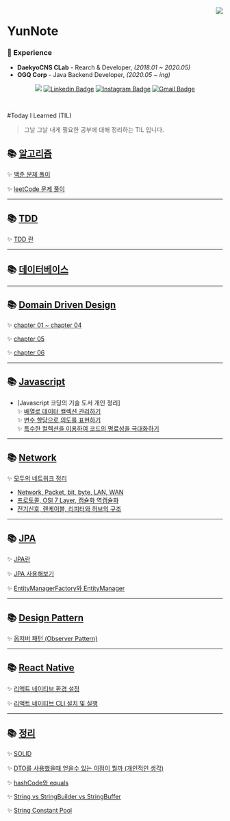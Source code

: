 <div align="right">
   <img src="https://komarev.com/ghpvc/?username=yunnote&&style=flat-square" align="right" />
</div>  

<div>
   <h1><strong>YunNote</strong></h1>
</div>




### 💫 Experience

- **DaekyoCNS CLab** - Rearch & Developer, *(2018.01 ~ 2020.05)*
- **OGQ Corp** - Java Backend Developer, *(2020.05 ~ ing)*

<div align=center>

<a href="https://velog.io/@yundleyundle" target="_blank"><img src="https://img.shields.io/badge/Velog-20c997?style=flat-square&logo=Vimeo&logoColor=white"/></a>
[![Linkedin Badge](https://img.shields.io/badge/-LinkedIn-blue?style=flat-square&logo=Linkedin&logoColor=white&link=https://www.linkedin.com/in/%EC%9C%A4%EC%A7%84-%EC%B5%9C-6a9092115/)](https://www.linkedin.com/in/%EC%9C%A4%EC%A7%84-%EC%B5%9C-6a9092115/)
[![Instagram Badge](https://img.shields.io/badge/-Instagram-dd2a7b?style=flat-square&logo=instagram&logoColor=white&link=https://www.instagram.com/lv.28_0c9y2j5/)](https://www.instagram.com/lv.28_0c9y2j5/)
[![Gmail Badge](https://img.shields.io/badge/-Gmail-d14836?style=flat-square&logo=Gmail&logoColor=white&link=mailto:zzdd1558@gmail.com)](mailto:zzdd1558@gmail.com)
</div>


<br/>  


#Today I Learned (TIL)
> 그날 그날 내게 필요한 공부에 대해 정리하는 TIL 입니다.


## 📚 [알고리즘](https://github.com/YunNote/TIL/tree/master/Algorithm)

✨ [백준 문제 풀이](https://github.com/YunNote/TIL/tree/master/Algorithm/baekjoon)

✨ [leetCode 문제 풀이](https://github.com/YunNote/TIL/tree/master/Algorithm/leetCode)

<hr>

## 📚 [TDD](https://github.com/YunNote/TIL/tree/master/TDD)

✨ [TDD 란](https://github.com/YunNote/TIL/tree/master/TDD/TDD%EB%9E%80)

<hr>

## 📚 [데이터베이스](https://github.com/YunNote/TIL/tree/master/Database)

<hr>

## 📚 [Domain Driven Design](https://github.com/YunNote/TIL/tree/master/DomainDrivenDesign)
✨ [chapter 01 ~ chapter 04](https://github.com/YunNote/TIL/tree/master/DomainDrivenDesign/chapter_01_to_04)

✨ [chapter 05](https://github.com/YunNote/TIL/tree/master/DomainDrivenDesign/chapter_05)

✨ [chapter 06](https://github.com/YunNote/TIL/tree/master/DomainDrivenDesign/chapter_06)

<hr>

## 📚 [Javascript](https://github.com/YunNote/TIL/tree/master/Javascript)
 - [Javascript 코딩의 기술 도서 개인 정리]<br>
    ✨ [배열로 데이터 컬렉션 관리하기](https://github.com/YunNote/TIL/tree/master/Javascript/%EB%B0%B0%EC%97%B4%EB%A1%9C%20%EB%8D%B0%EC%9D%B4%ED%84%B0%20%EC%BB%AC%EB%A0%89%EC%85%98%EC%9D%84%20%EA%B4%80%EB%A6%AC%ED%95%98%EB%9D%BC) <br>
    ✨ [변수 할당으로 의도를 표현하기](https://github.com/YunNote/TIL/tree/master/Javascript/%EB%B3%80%EC%88%98%20%ED%95%A0%EB%8B%B9%EC%9C%BC%EB%A1%9C%20%EC%9D%98%EB%8F%84%EB%A5%BC%20%ED%91%9C%ED%98%84%ED%95%98%EB%9D%BC) <br>
    ✨ [특수한 컬렉션을 이용하여 코드의 명료성을 극대화하기](https://github.com/YunNote/TIL/tree/master/Javascript/%ED%8A%B9%EC%88%98%ED%95%9C%20%EC%BB%AC%EB%A0%89%EC%85%98%EC%9D%84%20%EC%9D%B4%EC%9A%A9%ED%95%B4%20%EC%BD%94%EB%93%9C%20%EB%AA%85%EB%A3%8C%EC%84%B1%EC%9D%84%20%EA%B7%B9%EB%8C%80%ED%99%94%ED%95%98%EB%9D%BC) <br>
<hr>

## 📚 [Network](https://github.com/YunNote/TIL/tree/master/Network)

✨ [모두의 네트워크 정리](https://github.com/YunNote/TIL/tree/master/Network/%EB%AA%A8%EB%91%90%EC%9D%98%20%EB%84%A4%ED%8A%B8%EC%9B%8C%ED%81%AC%20%EC%A0%95%EB%A6%AC)
  -  [Network, Packet, bit, byte, LAN, WAN](https://github.com/YunNote/TIL/blob/master/Network/%EB%AA%A8%EB%91%90%EC%9D%98%20%EB%84%A4%ED%8A%B8%EC%9B%8C%ED%81%AC%20%EC%A0%95%EB%A6%AC/Chapter01.md)
  -  [프로토콜, OSI 7 Layer, 캡슐화 역캡슐화](https://github.com/YunNote/TIL/blob/master/Network/%EB%AA%A8%EB%91%90%EC%9D%98%20%EB%84%A4%ED%8A%B8%EC%9B%8C%ED%81%AC%20%EC%A0%95%EB%A6%AC/Chapter02.md)
  -  [전기신호, 랜케이블, 리피터와 허브의 구조](https://github.com/YunNote/TIL/blob/master/Network/%EB%AA%A8%EB%91%90%EC%9D%98%20%EB%84%A4%ED%8A%B8%EC%9B%8C%ED%81%AC%20%EC%A0%95%EB%A6%AC/Chapter02.md)
    

<hr>

## 📚 [JPA](https://github.com/YunNote/TIL/tree/master/JPA)

 ✨ [JPA란](https://github.com/YunNote/TIL/blob/master/JPA/01_JPA%EB%9E%80.md)

 ✨ [JPA 사용해보기](https://github.com/YunNote/TIL/tree/master/JPA/02_JPA%EC%82%AC%EC%9A%A9%ED%95%B4%EB%B3%B4%EA%B8%B0)

 ✨ [EntityManagerFactory와 EntityManager](https://github.com/YunNote/TIL/blob/master/Network/%EB%AA%A8%EB%91%90%EC%9D%98%20%EB%84%A4%ED%8A%B8%EC%9B%8C%ED%81%AC%20%EC%A0%95%EB%A6%AC/Chapter03.md)



<hr>

## 📚 [Design Pattern](https://github.com/YunNote/TIL/tree/master/DesignPattern)
 
✨ [옵저버 패턴 (Observer Pattern)](https://github.com/YunNote/TIL/tree/master/DesignPattern/ObserverPattern)

<hr>

## 📚 [React Native](https://github.com/YunNote/TIL/tree/master/ReactNative)

✨ [리액트 네이티브 환경 설정](https://github.com/YunNote/TIL/tree/master/ReactNative/Install_ReactNative_Manual)

✨ [리액트 네이티브 CLI 설치 및 실행](https://github.com/YunNote/TIL/tree/master/ReactNative/Install_ReactNative_CLI)

<hr>

## 📚 [정리](https://github.com/YunNote/TIL/tree/master/정리)

✨ [SOLID](https://github.com/YunNote/TIL/tree/master/정리/SOLID)

✨ [DTO를 사용했을때 얻을수 있는 이점이 뭘까 (개인적인 생각)](https://github.com/YunNote/TIL/tree/master/%EC%A0%95%EB%A6%AC/DTO_%EA%B0%9C%EC%9D%B8_%EC%83%9D%EA%B0%81)

✨ [hashCode와 equals](https://github.com/YunNote/TIL/tree/master/%EC%A0%95%EB%A6%AC/hashCode%20%EC%99%80%20equals)

✨ [String vs StringBuilder vs StringBuffer](https://github.com/YunNote/TIL/tree/master/%EC%A0%95%EB%A6%AC/String%20vs%20StrinbBuilder%20vs%20StringBuffer)

✨ [String Constant Pool](https://github.com/YunNote/TIL/tree/master/%EC%A0%95%EB%A6%AC/String%20Constant%20Pool)